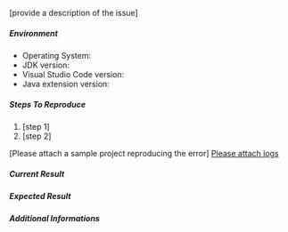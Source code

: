 <!-- 
     IF YOUR ISSUE CONCERNS RUNNING/DEBUGGING JAVA CODE, 
     PLEASE OPEN YOUR TICKET IN https://github.com/microsoft/vscode-java-debug/issues 
-->

[provide a description of the issue]

##### Environment
- Operating System:
- JDK version:
- Visual Studio Code version:
- Java extension version:

##### Steps To Reproduce
1. [step 1]
2. [step 2]

[Please attach a sample project reproducing the error]
[Please attach logs](https://github.com/redhat-developer/vscode-java/wiki/Troubleshooting#enable-logging)

##### Current Result

##### Expected Result

##### Additional Informations
